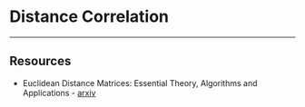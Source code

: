 # Distance Correlation


---

## Resources

* Euclidean Distance Matrices: Essential Theory, Algorithms and Applications - [arxiv](https://arxiv.org/pdf/1502.07541.pdf)
